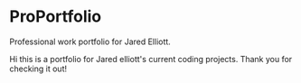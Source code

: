 # ProPortfolio
Professional work portfolio for Jared Elliott.

Hi this is a portfolio for Jared elliott's current coding projects. Thank you for checking it out!
